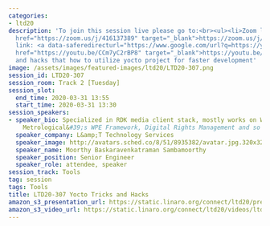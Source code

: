 ```yaml
---
categories:
- ltd20
description: 'To join this session live please go to:<br><ul><li>Zoom link: <a data-saferedirecturl="https://www.google.com/url?q=https://zoom.us/j/416137389&source=gmail&ust=1585401852554000&usg=AFQjCNEvotXYGsD2CoO6t0tJM8Qu-0cNvQ"
  href="https://zoom.us/j/416137389" target="_blank">https://zoom.us/j/416137389</a></li><li>YouTube
  link: <a data-saferedirecturl="https://www.google.com/url?q=https://youtu.be/CCm7yC2rBP8&source=gmail&ust=1585401852554000&usg=AFQjCNFp_x1uyGDxV94OjPicADxi7bEKNQ"
  href="https://youtu.be/CCm7yC2rBP8" target="_blank">https://youtu.be/CCm7yC2rBP8</a><br><br><br></li></ul><strong>Description:&nbsp;</strong><br>tricks
  and hacks that how to utilize yocto project for faster development'
image: /assets/images/featured-images/ltd20/LTD20-307.png
session_id: LTD20-307
session_room: Track 2 [Tuesday]
session_slot:
  end_time: 2020-03-31 13:55
  start_time: 2020-03-31 13:30
session_speakers:
- speaker_bio: Specialized in RDK media client stack, mostly works on Westeros Compositor,
    Metrological&#39;s WPE Framework, Digital Rights Management and so on.
  speaker_company: L&amp;T Technology Services
  speaker_image: http://avatars.sched.co/8/51/8935382/avatar.jpg.320x320px.jpg?835
  speaker_name: Moorthy Baskaravenkatraman Sambamoorthy
  speaker_position: Senior Engineer
  speaker_role: attendee, speaker
session_track: Tools
tag: session
tags: Tools
title: LTD20-307 Yocto Tricks and Hacks
amazon_s3_presentation_url: https://static.linaro.org/connect/ltd20/presentations/LTD20-307-0.pdf
amazon_s3_video_url: https://static.linaro.org/connect/ltd20/videos/ltd20-307.mp4
---
```

